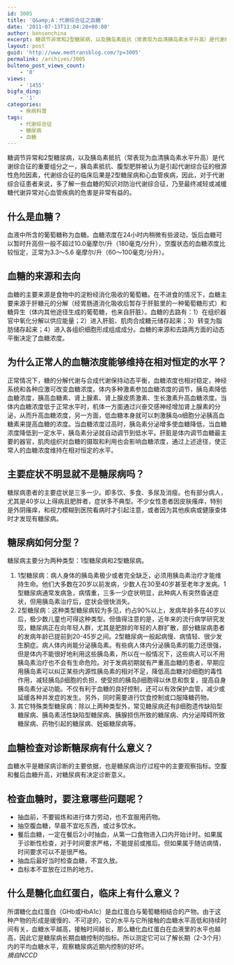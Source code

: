 ```yaml
---
id: 3005
title: 'Q&amp;A：代谢综合征之血糖'
date: '2011-07-13T11:04:20+00:00'
author: bensonchina
excerpt: 糖调节异常和2型糖尿病，以及胰岛素抵抗（常表现为血清胰岛素水平升高）是代谢综合征的重要组分之一，胰岛素抵抗、腹型肥胖被认为是引起代谢综合征的根源性危险因素，
layout: post
guid: 'http://www.medtransblog.com/?p=3005'
permalink: /archives/3005
bulteno_post_views_count:
    - '0'
views:
    - '1455'
bigfa_ding:
    - '1'
categories:
    - 疾病科普
tags:
    - 代谢综合征
    - 糖尿病
    - 血糖
---
```


糖调节异常和2型糖尿病，以及胰岛素抵抗（常表现为血清胰岛素水平升高）是代谢综合征的重要组分之一，胰岛素抵抗、腹型肥胖被认为是引起代谢综合征的根源性危险因素，代谢综合征的临床后果是2型糖尿病和心血管疾病，因此，对于代谢综合征患者来说，多了解一些血糖的知识对防治代谢综合征，乃至最终减轻或减缓糖代谢异常对心血管疾病的危害是非常有益的。

## 什么是血糖？

血液中所含的葡萄糖称为血糖。血糖浓度在24小时内稍微有些波动，饭后血糖可以暂时升高但一般不超过10.0毫摩尔/升（180毫克/分升），空腹状态的血糖浓度比较恒定，正常为3.3～5.6 毫摩尔/升（60～100毫克/分升）。

## 血糖的来源和去向

血糖的主要来源是食物中的淀粉经消化吸收的葡萄糖。在不进食的情况下，血糖主要来源于肝糖元的分解（经胃肠道消化吸收后暂存于肝脏里的一种葡萄糖形式）和糖异生（体内其他途径生成的葡萄糖，也来自肝脏）。血糖的去路有：1）在组织器官中氧化分解以供应能量；2）进入肝脏、肌肉合成糖元储存起来；3）转变为脂肪储存起来；4）进入各组织细胞形成组成成分。血糖的来源和去路两方面的动态平衡决定了血糖浓度。

## 为什么正常人的血糖浓度能够维持在相对恒定的水平？

正常情况下，糖的分解代谢与合成代谢保持动态平衡，血糖浓度也相对稳定，神经系统和各种应激可改变血糖浓度。体内多种激素参加血糖浓度的调节，胰岛素降低血糖浓度，胰高血糖素、肾上腺素、肾上腺皮质激素、生长激素升高血糖浓度。当体内血糖浓度低于正常水平时，机体一方面通过兴奋交感神经增加肾上腺素的分泌，从而升高血糖浓度，另一方面，低血糖本身就可以刺激胰岛α细胞分泌胰高血糖素来提高血糖的浓度。当血糖浓度过高时，胰岛素分泌增多使血糖降低，当血糖浓度降低到一定水平，胰岛素分泌就自动调节到低水平。肝脏是体内调节血糖最主要的器官，肌肉组织对血糖的摄取和利用也会影响血糖浓度，通过上述途径，使正常人的血糖浓度维持在相对恒定的水平。

## 主要症状不明显就不是糖尿病吗？

糖尿病患者的主要症状是三多一少。即多饮、多食、多尿及消瘦。也有部分病人，尤其是40岁以上得病且肥胖者，症状多不典型。不少女性患者因皮肤瘙痒，特别是外阴瘙痒，和视力模糊到医院看病时才引起注意，或者因为其他疾病或健康查体时才发现有糖尿病。

## 糖尿病如何分型？

糖尿病主要分为两种类型：1型糖尿病和2型糖尿病。

1. 1型糖尿病：病人身体的胰岛素极少或者完全缺乏，必须用胰岛素治疗才能维持生命。他们大多数在20岁以前发病，少数人在30至40岁甚至老年才发病。1型糖尿病通常发病急，病情重，三多一少症状明显，此种病人有突然昏迷症状，但用胰岛素治疗后，症状会很快消失。
2. 2型糖尿病：这种类型糖尿病较为多见，约占90%以上，发病年龄多在40岁以后，极少数儿童也可得这种类型。但值得注意的是，近年来的流行病学研究发现，糖尿病正在向年轻人群，尤其是肥胖的年轻的人群扩散，部分糖尿病患者的发病年龄已提前到20-45岁之间。2型糖尿病一般起病慢、病情轻、很少发生酮症。病人体内尚能分泌胰岛素。有些病人体内分泌胰岛素的能力还很强，但是体内不能很好地利用这些胰岛素，所以在一般情况下，这些病人可以不用胰岛素治疗也不会有生命危险。对于发病初期就有严重高血糖的患者，早期应用胰岛素可以纠正某些内源性胰岛素的相对不足，降低高血糖对β细胞的毒性作用，减轻胰岛β细胞的负担，使受损的胰岛β细胞得以休息和恢复，提高自身胰岛素分泌功能。不仅有利于血糖的良好控制，还可以有效保护血管，减少或延缓各种并发症的发生。另外，同时需要进行饮食控制或口服降糖药物。
3. 其它特殊类型糖尿病：除以上两种类型外，常见糖尿病还有β细胞遗传缺陷型糖尿病、胰岛素活性缺陷型糖尿病、胰腺损伤所致的糖尿病、内分泌障碍所致糖尿病、药物引起的糖尿病、妊娠糖尿病等。

## 血糖检查对诊断糖尿病有什么意义？

血糖水平是糖尿病诊断的主要依据，也是糖尿病治疗过程中的主要观察指标。空腹和餐后血糖升高，对糖尿病有决定诊断意义。

## 检查血糖时，要注意哪些问题呢？

- 抽血前，不要锻炼和进行体力劳动，也不宜服用药物。
- 抽空腹血糖，早晨不宜吃东西，或过多饮水。
- 餐后血糖，一定在餐后2小时抽血，从第一口食物进入口内开始计时。如果属于诊断性检查，对于时间要求严格，不能提前或推后。但如果属于随访病情，时间要求可以不是很严格。
- 抽血后最好当时检查血糖，不宜久放。
- 血标本不宜放在过热的地方。

## 什么是糖化血红蛋白，临床上有什么意义？

所谓糖化血红蛋白（GHb或HbA1c）是血红蛋白与葡萄糖相结合的产物。由于这种产物的形成是缓慢的、不可逆的，它的水平与它所接触的血糖水平高低和持续时间有关，血糖水平越高，接触时间越长，那么糖化血红蛋白在血液里的水平也越高，因此它是糖尿病长期血糖控制的指标。所以测定它可以了解长期（2-3个月）内的平均血糖水平，观察糖尿病近期内控制的好坏。  
*摘自NCCD*